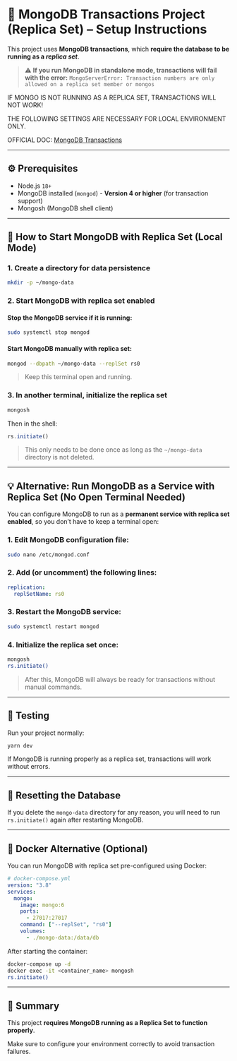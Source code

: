 # 🧾 MongoDB Transactions Project (Replica Set) – Setup Instructions

This project uses **MongoDB transactions**, which **require the database to be running as a *replica set***.

> ⚠️ **If you run MongoDB in standalone mode, transactions will fail with the error:**
> `MongoServerError: Transaction numbers are only allowed on a replica set member or mongos`

IF MONGO IS NOT RUNNING AS A REPLICA SET, TRANSACTIONS WILL NOT WORK!

THE FOLLOWING SETTINGS ARE NECESSARY FOR LOCAL ENVIRONMENT ONLY.

OFFICIAL DOC: [MongoDB Transactions](https://www.mongodb.com/docs/manual/core/transactions/)

---

## ⚙️ Prerequisites

* Node.js `18+`
* MongoDB installed (`mongod`) - **Version 4 or higher** (for transaction support)
* Mongosh (MongoDB shell client)

---

## 🚀 How to Start MongoDB with Replica Set (Local Mode)

### 1. Create a directory for data persistence

```bash
mkdir -p ~/mongo-data
```

### 2. Start MongoDB with replica set enabled

#### Stop the MongoDB service if it is running:

```bash
sudo systemctl stop mongod
```

#### Start MongoDB manually with replica set:

```bash
mongod --dbpath ~/mongo-data --replSet rs0
```

> Keep this terminal open and running.

### 3. In another terminal, initialize the replica set

```bash
mongosh
```

Then in the shell:

```js
rs.initiate()
```

> This only needs to be done once as long as the `~/mongo-data` directory is not deleted.

---

## 💡 Alternative: Run MongoDB as a Service with Replica Set (No Open Terminal Needed)

You can configure MongoDB to run as a **permanent service with replica set enabled**, so you don’t have to keep a terminal open:

### 1. Edit MongoDB configuration file:

```bash
sudo nano /etc/mongod.conf
```

### 2. Add (or uncomment) the following lines:

```yaml
replication:
  replSetName: rs0
```

### 3. Restart the MongoDB service:

```bash
sudo systemctl restart mongod
```

### 4. Initialize the replica set once:

```bash
mongosh
rs.initiate()
```

> After this, MongoDB will always be ready for transactions without manual commands.

---

## 🧪 Testing

Run your project normally:

```bash
yarn dev
```

If MongoDB is running properly as a replica set, transactions will work without errors.

---

## 🧼 Resetting the Database

If you delete the `mongo-data` directory for any reason, you will need to run `rs.initiate()` again after restarting MongoDB.

---

## 🐳 Docker Alternative (Optional)

You can run MongoDB with replica set pre-configured using Docker:

```yaml
# docker-compose.yml
version: "3.8"
services:
  mongo:
    image: mongo:6
    ports:
      - 27017:27017
    command: ["--replSet", "rs0"]
    volumes:
      - ./mongo-data:/data/db
```

After starting the container:

```bash
docker-compose up -d
docker exec -it <container_name> mongosh
rs.initiate()
```

---

## 📌 Summary

This project **requires MongoDB running as a Replica Set to function properly**.

Make sure to configure your environment correctly to avoid transaction failures.
